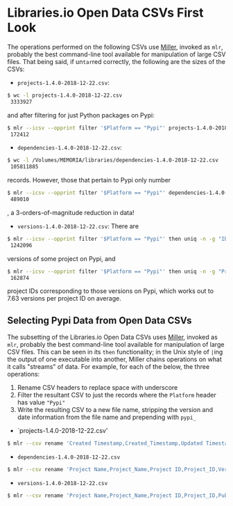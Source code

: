 # Libraries.io Open Data CSVs First Look
The operations performed on the following CSVs use 
[Miller](https://johnkerl.org/miller/doc/index.html), invoked as `mlr`,
probably the best command-line tool available for manipulation of large
CSV files. That being said, if un`tar`red correctly, the following are
the sizes of the CSVs:

 - `projects-1.4.0-2018-12-22.csv`:
```bash
$ wc -l projects-1.4.0-2018-12-22.csv
 3333927
``` 
and after filtering for just Python packages on Pypi:
```bash
$ mlr --icsv --opprint filter '$Platform == "Pypi"' projects-1.4.0-2018-12-22.csv | wc -l
 172412
```

 - `dependencies-1.4.0-2018-12-22.csv`: 
```bash
$ wc -l /Volumes/MEMORIA/libraries/dependencies-1.4.0-2018-12-22.csv
 105811885
```
records. However, those that pertain to Pypi only number
```bash
$ mlr --icsv --opprint filter '$Platform == "Pypi"' dependencies-1.4.0-2018-12-22.csv | wc -l
 489010
```
, a 3-orders-of-magnitude reduction in data!

 - `versions-1.4.0-2018-12-22.csv`:
There are
```bash
$ mlr --icsv --opprint filter '$Platform == "Pypi"' then uniq -n -g "ID" versions-1.4.0-2018-12-22.csv
 1242096
```
versions of some project on Pypi, and

```bash
$ mlr --icsv --opprint filter '$Platform == "Pypi"' then uniq -n -g "Project ID" versions-1.4.0-2018-12-22.csv
 162874
```
project IDs corresponding to those versions on Pypi, which works out to
7.63 versions per project ID on average.

## Selecting Pypi Data from Open Data CSVs
The subsetting of the Libraries.io Open Data CSVs uses 
[Miller](https://johnkerl.org/miller/doc/index.html), invoked as `mlr`,
probably the best command-line tool available for manipulation of large
CSV files. This can be seen in its `then` functionality; in the Unix
style of `|`ing the output of one executable into another, Miller chains
operations on what it calls "streams" of data. For example, for each of
the below, the three operations:
  1. Rename CSV headers to replace space with underscore
  2. Filter the resultant CSV to just the records where the `Platform`
  header has value `"Pypi"`
  3. Write the resulting CSV to a new file name, stripping the version
  and date information from the file name and prepending with `pypi_`

 - `projects-1.4.0-2018-12-22.csv'
```bash
$ mlr --csv rename 'Created Timestamp,Created_Timestamp,Updated Timestamp,Updated_Timestamp,Homepage URL,Homepage_URL,Repository URL,Repository_URL,Versions Count,Versions_Count,Latest Release Publish Timestamp,Latest_Release_Publish_Timestamp,Latest Release Number,Latest_Release_Number,Package Manager ID,Package_Manager_ID,Dependent Projects Count,Dependent_Projects_Count,Last synced Timestamp,Last_Synced_Timestamp,Dependent Repositories Count,Dependent_Repositories_Count,Repository ID,Repository_ID' then filter '$Platform == "Pypi"' projects-1.4.0-2018-12-22.csv > pypi_projects.csv
```

 - `dependencies-1.4.0-2018-12-22.csv`
```bash
$ mlr --csv rename 'Project Name,Project_Name,Project ID,Project_ID,Version Number,Version_Number,Version ID,Version_ID,Dependency Name,Dependency_Name,Dependency Platform,Dependency_Platform,Dependency Kind,Dependency_Kind,Optional Dependency,Optional_Dependency,Dependency Requirements,Dependency_Requirements,Dependency Project ID,Dependency_Project_ID' then filter '$Platform == "Pypi"' dependencies-1.4.0-2018-12-22.csv > pypi_dependencies.csv
```

 - `versions-1.4.0-2018-12-22.csv`
```bash
$ mlr --csv rename 'Project Name,Project_Name,Project ID,Project_ID,Published Timestamp,Published_Timestamp,Created Timestamp,Created_Timestamp,Updated Timestamp,Updated_Timestamp' then filter '$Platform == "Pypi"' versions-1.4.0-2018-12-22.csv > pypi_versions.csv
```
